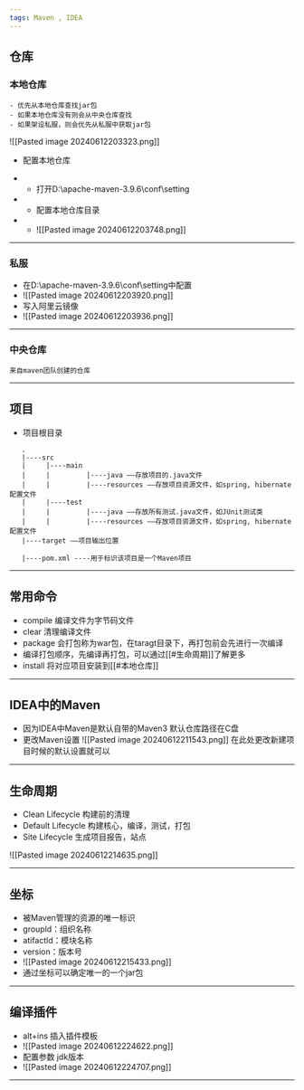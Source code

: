 ```yaml
---
tags: Maven , IDEA
---
```


## 仓库

### 本地仓库
	- 优先从本地仓库查找jar包
	- 如果本地仓库没有则会从中央仓库查找
	- 如果架设私服，则会优先从私服中获取jar包

![[Pasted image 20240612203323.png]]

- 配置本地仓库

- - 打开D:\apache-maven-3.9.6\conf\setting
-  - 配置本地仓库目录
-  - ![[Pasted image 20240612203748.png]]
---
### 私服
   - 在D:\apache-maven-3.9.6\conf\setting中配置
-  ![[Pasted image 20240612203920.png]]
-  写入阿里云镜像
-  ![[Pasted image 20240612203936.png]]

---
### 中央仓库
    来自maven团队创建的仓库

---
## 项目

- 项目根目录
```
   .
   |----src  
   |     |----main  
   |     |         |----java ——存放项目的.java文件  
   |     |         |----resources ——存放项目资源文件，如spring, hibernate配置文件  
   |     |----test  
   |     |         |----java ——存放所有测试.java文件，如JUnit测试类  
   |     |         |----resources ——存放项目资源文件，如spring, hibernate配置文件  
   |----target ——项目输出位置

   |----pom.xml ----用于标识该项目是一个Maven项目
```

---
## 常用命令

- compile 编译文件为字节码文件
- clear 清理编译文件
- package 会打包称为war包，在taragt目录下，再打包前会先进行一次编译
- 编译打包顺序，先编译再打包，可以通过[[#生命周期]]了解更多
- install 将对应项目安装到[[#本地仓库]]

---
## IDEA中的Maven
- 因为IDEA中Maven是默认自带的Maven3
 默认仓库路径在C盘
 - 更改Maven设置
 ![[Pasted image 20240612211543.png]]
 在此处更改新建项目时候的默认设置就可以


---
## 生命周期

- Clean Lifecycle 构建前的清理
- Default Lifecycle 构建核心，编译，测试，打包
- Site Lifecycle 生成项目报告，站点

![[Pasted image 20240612214635.png]]

---

## 坐标

 - 被Maven管理的资源的唯一标识
 - groupld：组织名称
 - atifactld：模块名称
 - version：版本号
 - ![[Pasted image 20240612215433.png]]
 - 通过坐标可以确定唯一的一个jar包

---

## 编译插件

- alt+ins 插入插件模板
- ![[Pasted image 20240612224622.png]]
- 配置参数 jdk版本
- ![[Pasted image 20240612224707.png]]

---

